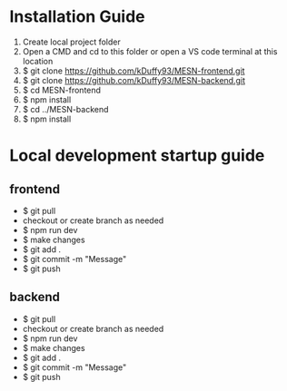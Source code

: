 # Installation Guide

1. Create local project folder
2. Open a CMD and cd to this folder or open a VS code terminal at this location
3. $ git clone https://github.com/kDuffy93/MESN-frontend.git
4. $ git clone https://github.com/kDuffy93/MESN-backend.git
5. $ cd MESN-frontend 
6. $ npm install
7. $ cd ../MESN-backend
8. $ npm install

# Local development startup guide

## frontend 
 - $ git pull
 - checkout or create branch as needed
 - $ npm run dev
 - $ make changes
 - $ git add .
 - $ git commit -m "Message"
 - $ git push
## backend 
 - $ git pull
 - checkout or create branch as needed
 - $ npm run dev
 - $ make changes
 - $ git add .
 - $ git commit -m "Message"
 - $ git push

